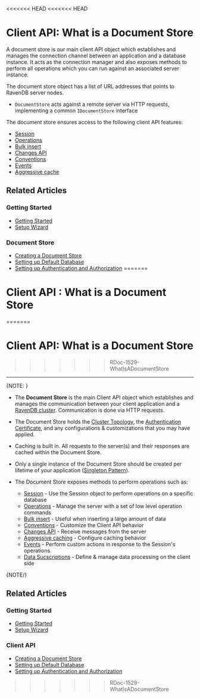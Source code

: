 <<<<<<< HEAD
<<<<<<< HEAD
# Client API: What is a Document Store

A document store is our main client API object which establishes and manages the connection channel between an application and a database instance. 
It acts as the connection manager and also exposes methods to perform all operations which you can run against an associated server instance.

The document store object has a list of URL addresses that points to RavenDB server nodes.

* `DocumentStore` acts against a remote server via HTTP requests, implementing a common `IDocumentStore` interface

The document store ensures access to the following client API features:

* [Session](../client-api/session/what-is-a-session-and-how-does-it-work)
* [Operations](../client-api/operations/what-are-operations)
* [Bulk insert](../client-api/bulk-insert/how-to-work-with-bulk-insert-operation)
* [Changes API](../client-api/changes/what-is-changes-api)
* [Conventions](../client-api/configuration/conventions)
* [Events](../client-api/session/how-to/subscribe-to-events)
* [Aggressive cache](../client-api/how-to/setup-aggressive-caching)

## Related Articles

### Getting Started

- [Getting Started](../start/getting-started)
- [Setup Wizard](../start/installation/setup-wizard)

### Document Store

- [Creating a Document Store](../client-api/creating-document-store)
- [Setting up Default Database](../client-api/setting-up-default-database)
- [Setting up Authentication and Authorization](../client-api/setting-up-authentication-and-authorization)
=======
# Client API : What is a Document Store
=======
# Client API: What is a Document Store
>>>>>>> RDoc-1529-WhatIsADocumentStore
---
{NOTE: }

* The **Document Store** is the main Client API object which establishes and manages the communication between your client application and a [RavenDB cluster](../server/clustering/overview). 
Communication is done via HTTP requests.  

* The Document Store holds the [Cluster Topology](../server/clustering/rachis/cluster-topology), the [Authentication Certificate](../client-api/setting-up-authentication-and-authorization), 
and any configurations & customizations that you may have applied.  

* Caching is built in. All requests to the server(s) and their responses are cached within the Document Store.  

* Only a single instance of the Document Store should be created per lifetime of your application ([Singleton Pattern](https://csharpindepth.com/articles/Singleton)).  

* The Document Store exposes methods to perform operations such as:  
  * [Session](../client-api/session/what-is-a-session-and-how-does-it-work) - Use the Session object to perform operations on a specific database  
  * [Operations](../client-api/operations/what-are-operations) - Manage the server with a set of low level operation commands  
  * [Bulk insert](../client-api/bulk-insert/how-to-work-with-bulk-insert-operation) - Useful when inserting a large amount of data  
  * [Conventions](../client-api/configuration/conventions) - Customize the Client API behavior  
  * [Changes API](../client-api/changes/what-is-changes-api) - Receive messages from the server  
  * [Aggressive caching](../client-api/how-to/setup-aggressive-caching) - Configure caching behavior  
  * [Events](../client-api/session/how-to/subscribe-to-events) - Perform custom actions in response to the Session's operations  
  * [Data Sucscriptions](../client-api/data-subscriptions/what-are-data-subscriptions) - Define & manage data processing on the client side

{NOTE/}

## Related Articles

### Getting Started

- [Getting Started](../start/getting-started)
- [Setup Wizard](../start/installation/setup-wizard)

### Client API

- [Creating a Document Store](../client-api/creating-document-store)
- [Setting up Default Database](../client-api/setting-up-default-database)
- [Setting up Authentication and Authorization](../client-api/setting-up-authentication-and-authorization)
>>>>>>> RDoc-1529-WhatIsADocumentStore
